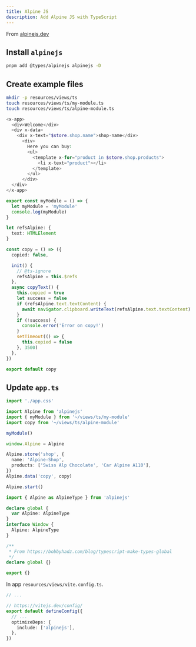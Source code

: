```yaml
---
title: Alpine JS
description: Add Alpine JS with TypeScript
---
```


From [alpinejs.dev](https://alpinejs.dev/)

## Install `alpinejs`

```bash
pnpm add @types/alpinejs alpinejs -D
```

## Create example files

```bash
mkdir -p resources/views/ts
touch resources/views/ts/my-module.ts
touch resources/views/ts/alpine-module.ts
```

```php [resources/views/pages/index.blade.php]
<x-app>
  <div>Welcome</div>
  <div x-data>
    <div x-text="$store.shop.name">shop-name</div>
      <div>
        Here you can buy:
        <ul>
          <template x-for="product in $store.shop.products">
            <li x-text="product"></li>
          </template>
        </ul>
      </div>
  </div>
</x-app>
```

```ts [resources/views/ts/my-module.ts]
export const myModule = () => {
  let myModule = 'myModule'
  console.log(myModule)
}
```

```ts [resources/views/ts/alpine-module.ts]
let refsAlpine: {
  text: HTMLElement
}

const copy = () => ({
  copied: false,

  init() {
    // @ts-ignore
    refsAlpine = this.$refs
  },
  async copyText() {
    this.copied = true
    let success = false
    if (refsAlpine.text.textContent) {
      await navigator.clipboard.writeText(refsAlpine.text.textContent).then(() => (success = true))
    }
    if (!success) {
      console.error('Error on copy!')
    }
    setTimeout(() => {
      this.copied = false
    }, 3500)
  },
})

export default copy
```

## Update `app.ts`

```ts [resources/views/app.ts]
import './app.css'

import Alpine from 'alpinejs'
import { myModule } from '~/views/ts/my-module'
import copy from '~/views/ts/alpine-module'

myModule()

window.Alpine = Alpine

Alpine.store('shop', {
  name: 'Alpine-Shop',
  products: ['Swiss Alp Chocolate', 'Car Alpine A110'],
})
Alpine.data('copy', copy)

Alpine.start()
```

```ts [resources/views/global.d.ts]
import { Alpine as AlpineType } from 'alpinejs'

declare global {
  var Alpine: AlpineType
}
interface Window {
  Alpine: AlpineType
}

/**
 * From https://bobbyhadz.com/blog/typescript-make-types-global
 */
declare global {}

export {}
```

In app `resources/views/vite.config.ts`.

```ts [resources/views/vite.config.ts]
// ...

// https://vitejs.dev/config/
export default defineConfig({
  // ...
  optimizeDeps: {
    include: ['alpinejs'],
  },
})
```
